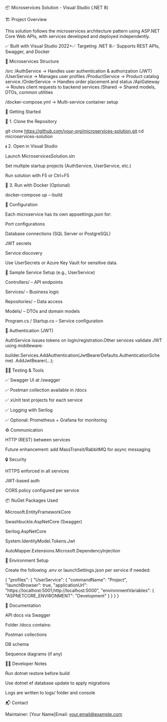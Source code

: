 ﻿📦 Microservices Solution - Visual Studio (.NET 8)

🏗️ Project Overview

This solution follows the microservices architecture pattern using ASP.NET Core Web APIs, with services developed and deployed independently.

✅ Built with Visual Studio 2022+✅ Targeting .NET 8✅ Supports REST APIs, Swagger, and Docker

🧱 Microservices Structure

/src
  /AuthService           → Handles user authentication & authorization (JWT)
  /UserService           → Manages user profiles
  /ProductService        → Product catalog service
  /OrderService          → Handles order placement and status
  /ApiGateway            → Routes client requests to backend services
  /Shared                → Shared models, DTOs, common utilities

/docker-compose.yml      → Multi-service container setup

🚀 Getting Started

📅 1. Clone the Repository

git clone https://github.com/your-org/microservices-solution.git
cd microservices-solution

🖠️ 2. Open in Visual Studio

Launch MicroservicesSolution.sln

Set multiple startup projects (AuthService, UserService, etc.)

Run solution with F5 or Ctrl+F5

🐳 3. Run with Docker (Optional)

docker-compose up --build

📌 Configuration

Each microservice has its own appsettings.json for:

Port configurations

Database connections (SQL Server or PostgreSQL)

JWT secrets

Service discovery

Use UserSecrets or Azure Key Vault for sensitive data.

📂 Sample Service Setup (e.g., UserService)

Controllers/ – API endpoints

Services/ – Business logic

Repositories/ – Data access

Models/ – DTOs and domain models

Program.cs / Startup.cs – Service configuration

🔐 Authentication (JWT)

AuthService issues tokens on login/registration.Other services validate JWT using middleware:

builder.Services.AddAuthentication(JwtBearerDefaults.AuthenticationScheme)
    .AddJwtBearer(...);

🧚️‍♂️ Testing & Tools

✅ Swagger UI at /swagger

✅ Postman collection available in /docs

✅ xUnit test projects for each service

✅ Logging with Serilog

✅ Optional: Prometheus + Grafana for monitoring

♻️ Communication

HTTP (REST) between services

Future enhancement: add MassTransit/RabbitMQ for async messaging

🔒 Security

HTTPS enforced in all services

JWT-based auth

CORS policy configured per service

📦 NuGet Packages Used

Microsoft.EntityFrameworkCore

Swashbuckle.AspNetCore (Swagger)

Serilog.AspNetCore

System.IdentityModel.Tokens.Jwt

AutoMapper.Extensions.Microsoft.DependencyInjection

📁 Environment Setup

Create the following .env or launchSettings.json per service if needed:

{
  "profiles": {
    "UserService": {
      "commandName": "Project",
      "launchBrowser": true,
      "applicationUrl": "https://localhost:5001;http://localhost:5000",
      "environmentVariables": {
        "ASPNETCORE_ENVIRONMENT": "Development"
      }
    }
  }
}

📙 Documentation

API docs via Swagger

Folder /docs contains:

Postman collections

DB schema

Sequence diagrams (if any)

👨‍💼 Developer Notes

Run dotnet restore before build

Use dotnet ef database update to apply migrations

Logs are written to logs/ folder and console

📬 Contact

Maintainer: [Your Name]Email: your.email@example.com

